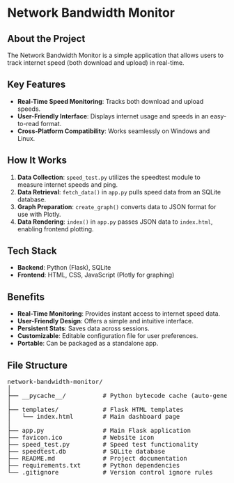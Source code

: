 # Network Bandwidth Monitor

## About the Project

The Network Bandwidth Monitor is a simple application that allows users to track internet speed (both download and upload) in real-time.

## Key Features

- **Real-Time Speed Monitoring**: Tracks both download and upload speeds.
- **User-Friendly Interface**: Displays internet usage and speeds in an easy-to-read format.
- **Cross-Platform Compatibility**: Works seamlessly on Windows and Linux.

## How It Works

1. **Data Collection**: `speed_test.py` utilizes the speedtest module to measure internet speeds and ping.
2. **Data Retrieval**: `fetch_data()` in `app.py` pulls speed data from an SQLite database.
3. **Graph Preparation**: `create_graph()` converts data to JSON format for use with Plotly.
4. **Data Rendering**: `index()` in `app.py` passes JSON data to `index.html`, enabling frontend plotting.

## Tech Stack

- **Backend**: Python (Flask), SQLite
- **Frontend**: HTML, CSS, JavaScript (Plotly for graphing)

## Benefits

- **Real-Time Monitoring**: Provides instant access to internet speed data.
- **User-Friendly Design**: Offers a simple and intuitive interface.
- **Persistent Stats**: Saves data across sessions.
- **Customizable**: Editable configuration file for user preferences.
- **Portable**: Can be packaged as a standalone app.

## File Structure
<pre>
network-bandwidth-monitor/
│
├── __pycache__/          # Python bytecode cache (auto-generated)
│
├── templates/            # Flask HTML templates
│   └── index.html        # Main dashboard page
│
├── app.py                # Main Flask application
├── favicon.ico           # Website icon
├── speed_test.py         # Speed test functionality
├── speedtest.db          # SQLite database
├── README.md             # Project documentation
├── requirements.txt      # Python dependencies
└── .gitignore            # Version control ignore rules
</pre>
